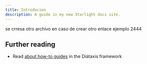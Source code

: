 ```yaml
---
title: Introducion
description: A guide in my new Starlight docs site.
---
```


se crresa otro archivo en caso de crear otro enlace ejemplo 2444

## Further reading

- Read [about how-to guides](https://diataxis.fr/how-to-guides/) in the Diátaxis framework
